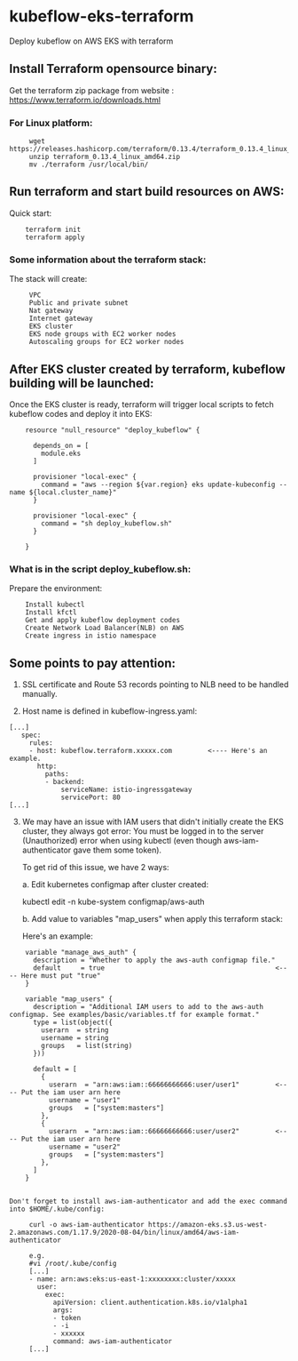# kubeflow-eks-terraform

   Deploy kubeflow on AWS EKS with terraform

## Install Terraform opensource binary:
   Get the terraform zip package from website : https://www.terraform.io/downloads.html

### For Linux platform:
```
     wget https://releases.hashicorp.com/terraform/0.13.4/terraform_0.13.4_linux_amd64.zip
     unzip terraform_0.13.4_linux_amd64.zip
     mv ./terraform /usr/local/bin/
```

## Run terraform and start build resources on AWS:
   Quick start:
```
    terraform init
    terraform apply
```

### Some information about the terraform stack:  
   The stack will create:
```
     VPC
     Public and private subnet
     Nat gateway
     Internet gateway
     EKS cluster
     EKS node groups with EC2 worker nodes
     Autoscaling groups for EC2 worker nodes
```

## After EKS cluster created by terraform, kubeflow building will be launched: 
   Once the EKS cluster is ready, terraform will trigger local scripts to fetch kubeflow codes and deploy it into EKS:
```
    resource "null_resource" "deploy_kubeflow" {

      depends_on = [
        module.eks
      ]

      provisioner "local-exec" {
        command = "aws --region ${var.region} eks update-kubeconfig --name ${local.cluster_name}"
      }

      provisioner "local-exec" {
        command = "sh deploy_kubeflow.sh"
      }

    }
```
### What is in the script deploy_kubeflow.sh:
   Prepare the environment:
```
    Install kubectl
    Install kfctl
    Get and apply kubeflow deployment codes
    Create Network Load Balancer(NLB) on AWS
    Create ingress in istio namespace
```

## Some points to pay attention:
1. SSL certificate and Route 53 records pointing to NLB need to be handled manually.

2. Host name is defined in kubeflow-ingress.yaml:
```
[...]
   spec:
     rules:
     - host: kubeflow.terraform.xxxxx.com         <---- Here's an example.
       http:
         paths:
         - backend:
             serviceName: istio-ingressgateway
             servicePort: 80
[...]
```
3. We may have an issue with IAM users that didn't initially create the EKS cluster, they always got error: You must be logged in to the server (Unauthorized) error when using kubectl (even though aws-iam-authenticator gave them some token).

   To get rid of this issue, we have 2 ways:
   
   a. Edit kubernetes configmap after cluster created:

      kubectl edit -n kube-system configmap/aws-auth

   b. Add value to variables "map_users" when apply this terraform stack: 

    Here's an example:
```
    variable "manage_aws_auth" {
      description = "Whether to apply the aws-auth configmap file."
      default     = true                                           <---- Here must put "true"
    }  
     
    variable "map_users" {
      description = "Additional IAM users to add to the aws-auth configmap. See examples/basic/variables.tf for example format."
      type = list(object({
        userarn  = string
        username = string
        groups   = list(string)
      }))
      
      default = [
        {
          userarn  = "arn:aws:iam::66666666666:user/user1"         <---- Put the iam user arn here
          username = "user1"
          groups   = ["system:masters"]
        },
        {
          userarn  = "arn:aws:iam::66666666666:user/user2"         <---- Put the iam user arn here
          username = "user2"
          groups   = ["system:masters"]
        },
      ]
    }
    
```

    Don't forget to install aws-iam-authenticator and add the exec command into $HOME/.kube/config:
      
```     
     curl -o aws-iam-authenticator https://amazon-eks.s3.us-west-2.amazonaws.com/1.17.9/2020-08-04/bin/linux/amd64/aws-iam-authenticator
     
     e.g.
     #vi /root/.kube/config
     [...]
     - name: arn:aws:eks:us-east-1:xxxxxxxx:cluster/xxxxx
       user:
         exec:
           apiVersion: client.authentication.k8s.io/v1alpha1
           args:
           - token
           - -i
           - xxxxxx
           command: aws-iam-authenticator
     [...]
     
```